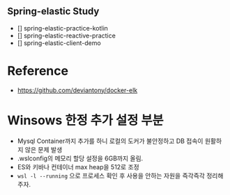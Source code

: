## Spring-elastic Study

* [] spring-elastic-practice-kotlin
* [] spring-elastic-reactive-practice
* [] spring-elastic-client-demo


# Reference
* https://github.com/deviantony/docker-elk


# Winsows 한정 추가 설정 부분
* Mysql Container까지 추가를 하니 로컬의 도커가 불안정하고 DB 접속이 원활하지 않은 문제 발생
* .wslconfig의 메모리 할당 설정을 6GB까지 올림.
* ES와 키바나 컨테이너 max heap을 512로 조정 
* ```wsl -l --running``` 으로 프로세스 확인 후 사용을 안하는 자원을 즉각즉각 정리해주자.
